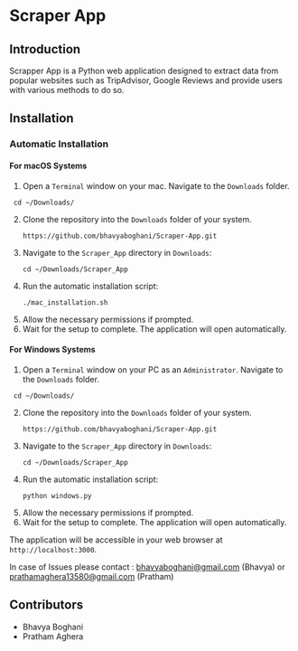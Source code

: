 # Scraper App

## Introduction

Scrapper App is a Python web application designed to extract data from popular websites such as TripAdvisor, Google Reviews and provide users with various methods to do so.

## Installation

### Automatic Installation

#### For macOS Systems

1. Open a `Terminal` window on your mac. Navigate to the `Downloads` folder.
  ```
   cd ~/Downloads/
   ```
2. Clone the repository into the `Downloads` folder of your system.
   ```
   https://github.com/bhavyaboghani/Scraper-App.git
   ```
3. Navigate to the `Scraper_App` directory in `Downloads`:
   ```
   cd ~/Downloads/Scraper_App
   ```
4. Run the automatic installation script:
   ```
   ./mac_installation.sh
   ```
5. Allow the necessary permissions if prompted.
6. Wait for the setup to complete. The application will open automatically.

#### For Windows Systems

1. Open a `Terminal` window on your PC as an `Administrator`. Navigate to the `Downloads` folder.
  ```
   cd ~/Downloads/
   ```
2. Clone the repository into the `Downloads` folder of your system.
   ```
   https://github.com/bhavyaboghani/Scraper-App.git
   ```
3. Navigate to the `Scraper_App` directory in `Downloads`:
   ```
   cd ~/Downloads/Scraper_App
   ```
4. Run the automatic installation script:
   ```
   python windows.py
   ```
5. Allow the necessary permissions if prompted.
6. Wait for the setup to complete. The application will open automatically.


The application will be accessible in your web browser at `http://localhost:3000`.

In case of Issues please contact : bhavyaboghani@gmail.com (Bhavya) or prathamaghera13580@gmail.com (Pratham)

## Contributors

- Bhavya Boghani
- Pratham Aghera

